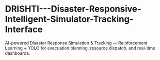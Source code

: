 # DRISHTI---Disaster-Responsive-Intelligent-Simulator-Tracking-Interface
AI-powered Disaster Response Simulation &amp; Tracking — Reinforcement Learning + YOLO for evacuation planning, resource dispatch, and real-time dashboards.
